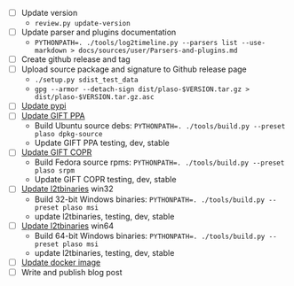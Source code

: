 - [ ] Update version
  - `review.py update-version`
- [ ] Update parser and plugins documentation
  - `PYTHONPATH=. ./tools/log2timeline.py --parsers list --use-markdown > docs/sources/user/Parsers-and-plugins.md`
- [ ] Create github release and tag
- [ ] Upload source package and signature to Github release page
  - `./setup.py sdist_test_data`
  - `gpg --armor --detach-sign dist/plaso-$VERSION.tar.gz > dist/plaso-$VERSION.tar.gz.asc`
- [ ] [Update pypi](https://github.com/log2timeline/l2tdocs/blob/master/process/PyPI.md)
- [ ] [Update GIFT PPA](https://github.com/log2timeline/l2tdocs/blob/master/process/GIFT%20PPA.md)
  - Build Ubuntu source debs: `PYTHONPATH=. ./tools/build.py --preset plaso dpkg-source`
  - Update GIFT PPA testing, dev, stable
- [ ] [Update GIFT COPR](https://github.com/log2timeline/l2tdocs/blob/master/process/GIFT%20COPR.md)
  - Build Fedora source rpms: `PYTHONPATH=. ./tools/build.py --preset plaso srpm`
  - Update GIFT COPR testing, dev, stable
- [ ] [Update l2tbinaries](https://github.com/log2timeline/l2tdocs/blob/master/process/l2tbinaries.md) win32
  - Build 32-bit Windows binaries: `PYTHONPATH=. ./tools/build.py --preset plaso msi`
  - update l2tbinaries, testing, dev, stable
- [ ] [Update l2tbinaries](https://github.com/log2timeline/l2tdocs/blob/master/process/l2tbinaries.md) win64
  - Build 64-bit Windows binaries: `PYTHONPATH=. ./tools/build.py --preset plaso msi`
  - update l2tbinaries, testing, dev, stable
- [ ] [Update docker image](https://github.com/log2timeline/l2tdocs/blob/master/process/Maintainers%20guide.md#updating-the-plasos-image-on-dockers-hub-to-the-latest-version-in-ppa)
- [ ] Write and publish blog post
